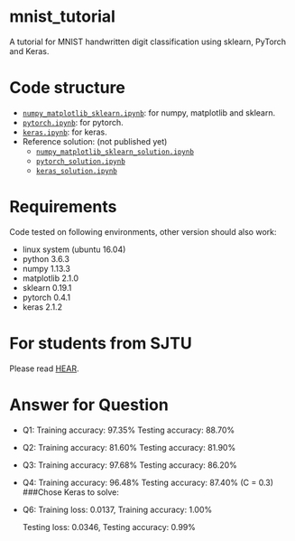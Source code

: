 # mnist_tutorial
A tutorial for MNIST handwritten digit classification using sklearn, PyTorch and Keras.

# Code structure
* [`numpy_matplotlib_sklearn.ipynb`](numpy_matplotlib_sklearn.ipynb): for numpy, matplotlib and sklearn.
* [`pytorch.ipynb`](pytorch.ipynb): for pytorch.
* [`keras.ipynb`](keras.ipynb): for keras.
* Reference solution: (not published yet)
    * [`numpy_matplotlib_sklearn_solution.ipynb`](numpy_matplotlib_sklearn_solution.ipynb)
    * [`pytorch_solution.ipynb`](pytorch_solution.ipynb)
    * [`keras_solution.ipynb`](keras_solution.ipynb)

# Requirements
Code tested on following environments, other version should also work:
* linux system (ubuntu 16.04) 
* python 3.6.3
* numpy 1.13.3
* matplotlib 2.1.0
* sklearn 0.19.1
* pytorch 0.4.1
* keras 2.1.2

# For students from SJTU
Please read [HEAR](EE369.md).

# Answer for Question
* Q1: Training accuracy: 97.35%
    Testing accuracy: 88.70%
* Q2: Training accuracy: 81.60%
    Testing accuracy: 81.90%
* Q3: Training accuracy: 97.68%
    Testing accuracy: 86.20%
* Q4: Training accuracy: 96.48%
    Testing accuracy: 87.40%
    (C = 0.3)
###Chose Keras to solve:
* Q6: Training loss: 0.0137, Training accuracy: 1.00%
 
     Testing loss: 0.0346, Testing accuracy: 0.99%
